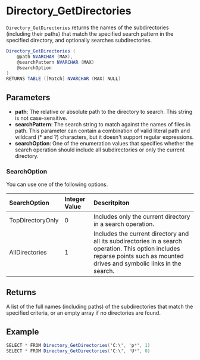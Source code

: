 # Directory_GetDirectories

`Directory_GetDirectories` returns the names of the subdirectories (including their paths) that match the specified search pattern in the specified directory, and optionally searches subdirectories.

```csharp
Directory_GetDirectories (
	@path NVARCHAR (MAX),
	@searchPattern NVARCHAR (MAX)
	@searchOption
)
RETURNS TABLE ([Match] NVARCHAR (MAX) NULL)
```

## Parameters

 - **path**: The relative or absolute path to the directory to search. This string is not case-sensitive.
 - **searchPattern**: The search string to match against the names of files in path. This parameter can contain a combination of valid literal path and wildcard (* and ?) characters, but it doesn't support regular expressions.
 - **searchOption**: One of the enumeration values that specifies whether the search operation should include all subdirectories or only the current directory.

### SearchOption

You can use one of the following options.

| SearchOption          |Integer Value  | Descritpiton  |
|:----------------------|:--------------|:--------------|
|TopDirectoryOnly       | 0             | Includes only the current directory in a search operation. |
|AllDirectories         | 1             | Includes the current directory and all its subdirectories in a search operation. This option includes reparse points such as mounted drives and symbolic links in the search. |

## Returns

A list of the full names (including paths) of the subdirectories that match the specified criteria, or an empty array if no directories are found.

## Example

```csharp
SELECT * FROM Directory_GetDirectories('C:\', 'p*', 1)
SELECT * FROM Directory_GetDirectories('C:\', 'U*', 0)
```

